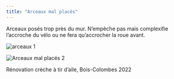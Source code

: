 ```yaml
---
title: "Arceaux mal placés"
---
```

Arceaux posés trop près du mur. N’empêche pas mais complexifie l’accroche du vélo ou ne fera qu’accrocher la roue avant. 

![arceaux 1](https://coooly.github.io/velo/images/IMG_6209.jpeg)

![Arceaux mal placés 2](https://coooly.github.io/velo/images/IMG_6208.jpeg)

Rénovation crèche à tir d’aile, Bois-Colombes 2022